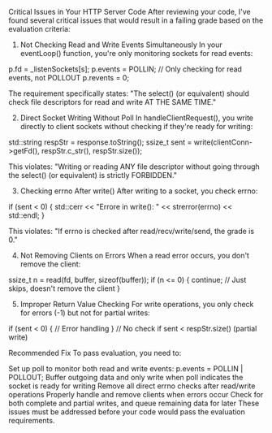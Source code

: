 Critical Issues in Your HTTP Server Code
After reviewing your code, I've found several critical issues that would result in a failing grade based on the evaluation criteria:

1. Not Checking Read and Write Events Simultaneously
In your eventLoop() function, you're only monitoring sockets for read events:

p.fd = _listenSockets[s];
p.events = POLLIN;  // Only checking for read events, not POLLOUT
p.revents = 0;

The requirement specifically states: "The select() (or equivalent) should check file descriptors for read and write AT THE SAME TIME."

2. Direct Socket Writing Without Poll
In handleClientRequest(), you write directly to client sockets without checking if they're ready for writing:

std::string respStr = response.toString();
ssize_t sent = write(clientConn->getFd(), respStr.c_str(), respStr.size());

This violates: "Writing or reading ANY file descriptor without going through the select() (or equivalent) is strictly FORBIDDEN."

3. Checking errno After write()
After writing to a socket, you check errno:

if (sent < 0) {
    std::cerr << "Errore in write(): " << strerror(errno) << std::endl;
}

This violates: "If errno is checked after read/recv/write/send, the grade is 0."

4. Not Removing Clients on Errors
When a read error occurs, you don't remove the client:

ssize_t n = read(fd, buffer, sizeof(buffer));
if (n <= 0) {
    continue;  // Just skips, doesn't remove the client
}

5. Improper Return Value Checking
For write operations, you only check for errors (-1) but not for partial writes:

if (sent < 0) {
    // Error handling
}
// No check if sent < respStr.size() (partial write)

Recommended Fix
To pass evaluation, you need to:

Set up poll to monitor both read and write events: p.events = POLLIN | POLLOUT;
Buffer outgoing data and only write when poll indicates the socket is ready for writing
Remove all direct errno checks after read/write operations
Properly handle and remove clients when errors occur
Check for both complete and partial writes, and queue remaining data for later
These issues must be addressed before your code would pass the evaluation requirements.